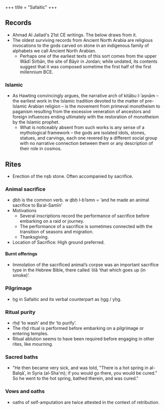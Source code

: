 +++
title = "Safaitic"
+++

## Records
- Ahmad Al Jallad's 21st CE writings. The below draws from it.
- The oldest surviving records from Ancient North Arabia are religious invocations to
  the gods carved on stone in an indigenous family of alphabets we call Ancient North
  Arabian.
  - Perhaps one of the earliest texts of this sort comes from the upper Wādī
  Sirḥān, the site of Bāyir in Jordan; while undated, its contents suggest that it was
  composed sometime the first half of the first millennium BCE.

### Islamic
- As Hawting convincingly argues, the narrative arch of kitābu l-ʾaṣnām –
the earliest work in the Islamic tradition devoted to the matter of pre-Islamic Arabian
religion – is the movement from primeval monotheism to paganism resulting from
the excessive veneration of ancestors and foreign influences ending ultimately with
the restoration of monotheism by the Islamic prophet.
  - What is noticeably absent from such works is any sense of a mythological framework  – the gods are isolated idols, stones, statues, and carvings, each one revered by a different social group with no narrative connection between them or any description of their role in cosmos.
    
## Rites
- Erection of the nṣb stone. Often accompanied by sacrifice.

### Animal sacrifice
- ḏbḥ is the common verb. w ḏbḥ l-bʿlsmn = ‘and he made an animal sacrifice to Baʿal-Samīn’
- Motivations
  - Several inscriptions record the performance of sacrifice before embarking on a raid
or journey.
  - The performance of a sacrifice is sometimes connected with the transition of seasons
and migration.
  - Thanksgiving.
- Location of Sacrifice: High ground preferred.

#### Burnt offerings
- Immolation of the sacrificed animal’s corpse was an important sacrifice type in the
  Hebrew Bible, there called ʿôlâ ‘that which goes up (in smoke)’.

### Pilgrimage
- ḥg in Safaitic and its verbal counterpart as ḥgg / yḥg.

### Ritual purity
- rḥḍ ‘to wash’ and ṭhr ‘to purify’.
- The rḥḍ ritual is performed before embarking on a pilgrimage or entering temples.
- Ritual ablution seems to have been required before engaging in other rites, like
  mourning.

### Sacred baths
- "He then became very sick, and was told, "There is a hot spring in al-Balqāʾ, in Syria (al-Sha'm);  if you would go there, you would be cured." So he went to the hot spring, bathed therein, and was cured."

### Vows and oaths
- oaths of self-amputation are twice attested in the context of retribution.
